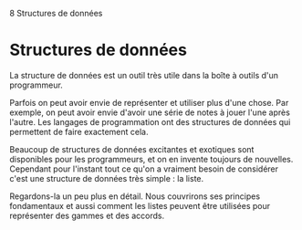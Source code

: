 8 Structures de données

# Structures de données

La structure de données est un outil très utile dans la boîte à outils
d'un programmeur.

Parfois on peut avoir envie de représenter et utiliser plus d'une
chose. Par exemple, on peut avoir envie d'avoir une série de notes à
jouer l'une après l'autre. Les langages de programmation ont des
structures de données qui permettent de faire exactement cela.

Beaucoup de structures de données excitantes et exotiques sont
disponibles pour les programmeurs, et on en invente toujours de
nouvelles. Cependant pour l'instant tout ce qu'on a vraiment besoin de
considérer c'est une structure de données très simple : la liste.

Regardons-la un peu plus en détail. Nous couvrirons ses principes
fondamentaux et aussi comment les listes peuvent être utilisées pour
représenter des gammes et des accords.
